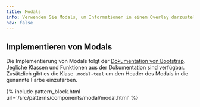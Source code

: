 ```yaml
---
title: Modals
info: Verwenden Sie Modals, um Informationen in einem Overlay darzustellen.
nav: false
---
```


## Implementieren von Modals

Die Implementierung von Modals folgt der [Dokumentation von Bootstrap](https://getbootstrap.com/docs/5.0/components/modal/).
Jegliche Klassen und Funktionen aus der Dokumentation sind verfügbar. Zusätzlich gibt es die Klase `.modal-teal` um den
Header des Modals in die genannte Farbe einzufärben.

{% include pattern_block.html url='/src/patterns/components/modal/modal.html' %}
